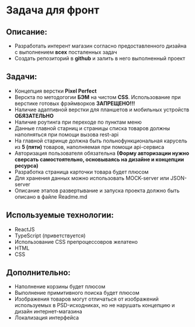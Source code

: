 # Задача для фронт 

## Описание:
- Разработать интерент магазин согласно предоставленного дизайна с выполнением **всех** посталенных задач
- Создать репозиторий в **github** и залить в него выполненный проект 

## Задачи:
- Концепция верстки **Pixel Perfect**
- Верскта по методогогии **БЭМ** на чистом **CSS**. Использование при верстике готовых фрэймворков **ЗАПРЕЩЕНО!!!**
- Наличие адаптивной верстки для планшетов и мобильных устройств **ОБЯЗАТЕЛЬНО**
- Наличие роутинга при переходе по пунктам меню
- Данные главной старниц и страницы списка товаров должны наполняться при помощи вызова rest-api
- На главной старинце должна быть польнофункциональная карусель из **5 (пяти)** товаров, наполняемая при помощи api-сервиса
- Авторизация пользователя обязательна **(Форму авторизации нужно сверсать самостоятельно, основываясь на дизайне и концепции ресурса)**
- Разработка страница карточки товара будет плюсом
- Для хранения данных можно использовать MOCK-server или JSON-server
- Описание этапов развертывание и запуска проекта должно быть описано в файле Readme.md  

## Используемые технологии:
- ReactJS
- TypeScript (приветствуется)
- Использование CSS препроцессовров желатено
- HTML
- CSS

## Дополнительно:
- Наполнение корзины будет плюсом
- Выполнение примитивного поиска будет плюсом
- Изображения товаров могут отличаться от изображений используемых в PSD-исходниках, но не нарушать концепцию и дизайн интернет-магазина
- Локализация интерфейса